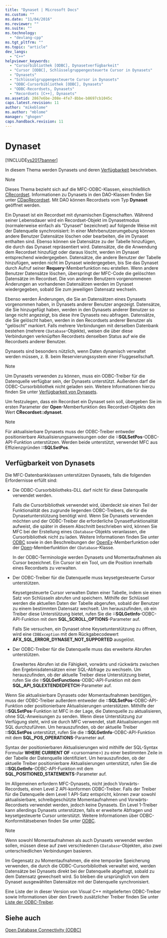 ```yaml
---
title: "Dynaset | Microsoft Docs"
ms.custom: ""
ms.date: "11/04/2016"
ms.reviewer: ""
ms.suite: ""
ms.technology: 
  - "devlang-cpp"
ms.tgt_pltfrm: ""
ms.topic: "article"
dev_langs: 
  - "C++"
helpviewer_keywords: 
  - "Cursorbibliothek [ODBC], Dynasetverfügbarkeit"
  - "Cursor [ODBC], Schlüsselgruppengesteuerte Cursor in Dynasets"
  - "Dynasets"
  - "Schlüsselgruppengesteuerte Cursor in Dynasets"
  - "ODBC-Cursorbibliothek [ODBC], Dynasets"
  - "ODBC-Recordsets, Dynasets"
  - "Recordsets [C++], Dynasets"
ms.assetid: 2867e6be-208e-4fe7-8bbe-b8697cb1045c
caps.latest.revision: 11
author: "mikeblome"
ms.author: "mblome"
manager: "ghogen"
caps.handback.revision: 11
---
```

# Dynaset
[!INCLUDE[vs2017banner](../../assembler/inline/includes/vs2017banner.md)]

In diesem Thema werden Dynasets und deren [Verfügbarkeit](#_core_availability_of_dynasets) beschrieben.  
  
> [!NOTE]
>  Dieses Thema bezieht sich auf die MFC\-ODBC\-Klassen, einschließlich [CRecordset](../../mfc/reference/crecordset-class.md).  Informationen zu Dynasets in den DAO\-Klassen finden Sie unter [CDaoRecordset](../../mfc/reference/cdaorecordset-class.md).  Mit DAO können Recordsets vom Typ **Dynaset** geöffnet werden.  
  
 Ein Dynaset ist ein Recordset mit dynamischen Eigenschaften.  Während seiner Lebensdauer wird ein Recordset\-Objekt im Dynasetmodus \(normalerweise einfach als "Dynaset" bezeichnet\) auf folgende Weise mit der Datenquelle synchronisiert:  In einer Mehrbenutzerumgebung können andere Benutzer Datensätze löschen oder bearbeiten, die im Dynaset enthalten sind. Ebenso können sie Datensätze zu der Tabelle hinzufügen, die durch das Dynaset repräsentiert wird.  Datensätze, die die Anwendung dem Recordset hinzufügt oder daraus löscht, werden im Dynaset entsprechend wiedergegeben.  Datensätze, die andere Benutzer der Tabelle hinzufügen, werden nicht im Dynaset wiedergegeben, bis Sie das Dynaset durch Aufruf seiner **Requery**\-Memberfunktion neu erstellen.  Wenn andere Benutzer Datensätze löschen, überspringt der MFC\-Code die gelöschten Datensätze im Recordset.  Die von anderen Benutzern vorgenommenen Änderungen an vorhandenen Datensätzen werden im Dynaset wiedergegeben, sobald Sie zum jeweiligen Datensatz wechseln.  
  
 Ebenso werden Änderungen, die Sie an Datensätzen eines Dynasets vorgenommen haben, in Dynasets anderer Benutzer angezeigt.  Datensätze, die Sie hinzugefügt haben, werden in den Dynasets anderer Benutzer so lange nicht angezeigt, bis diese ihre Dynasets neu abfragen.  Datensätze, die Sie gelöscht haben, werden in den Recordsets anderer Benutzer als "gelöscht" markiert.  Falls mehrere Verbindungen mit derselben Datenbank bestehen \(mehrere `CDatabase`\-Objekte\), weisen die über diese Verbindungen verknüpften Recordsets denselben Status auf wie die Recordsets anderer Benutzer.  
  
 Dynasets sind besonders nützlich, wenn Daten dynamisch verwaltet werden müssen, z. B. beim Reservierungssystem einer Fluggesellschaft.  
  
> [!NOTE]
>  Um Dynasets verwenden zu können, muss ein ODBC\-Treiber für die Datenquelle verfügbar sein, der Dynasets unterstützt. Außerdem darf die ODBC\-Cursorbibliothek nicht geladen sein.  Weitere Informationen hierzu finden Sie unter [Verfügbarkeit von Dynasets](#_core_availability_of_dynasets).  
  
 Um festzulegen, dass ein Recordset ein Dynaset sein soll, übergeben Sie im ersten Parameter der **Open**\-Memberfunktion des Recordset\-Objekts den Wert **CRecordset::dynaset**.  
  
> [!NOTE]
>  Für aktualisierbare Dynasets muss der ODBC\-Treiber entweder positionierbare Aktualisierungsanweisungen oder die **::SQLSetPos**\-ODBC\-API\-Funktion unterstützen.  Werden beide unterstützt, verwendet MFC aus Effizienzgründen **::SQLSetPos**.  
  
##  <a name="_core_availability_of_dynasets"></a> Verfügbarkeit von Dynasets  
 Die MFC\-Datenbankklassen unterstützen Dynasets, falls die folgenden Erfordernisse erfüllt sind:  
  
-   Die ODBC\-Cursorbibliotheks\-DLL darf nicht für diese Datenquelle verwendet werden.  
  
     Falls die Cursorbibliothek verwendet wird, überdeckt sie einen Teil der Funktionalität des zugrunde liegenden ODBC\-Treibers, die für die Dynasetunterstützung benötigt wird.  Wenn Sie Dynasets verwenden möchten und der ODBC\-Treiber die erforderliche Dynasetfunktionalität aufweist, die später in diesem Abschnitt beschrieben wird, können Sie MFC bei der Erstellung eines `CDatabase`\-Objekts veranlassen, die Cursorbibliothek nicht zu laden.  Weitere Informationen finden Sie unter [ODBC](../../data/odbc/odbc-basics.md) sowie in den Beschreibungen der [OpenEx](../Topic/CDatabase::OpenEx.md)\-Memberfunktion oder der [Open](../Topic/CDatabase::Open.md)\-Memberfunktion der `CDatabase`\-Klasse.  
  
     In der ODBC\-Terminologie werden Dynasets und Momentaufnahmen als Cursor bezeichnet.  Ein Cursor ist ein Tool, um die Position innerhalb eines Recordsets zu verwalten.  
  
-   Der ODBC\-Treiber für die Datenquelle muss keysetgesteuerte Cursor unterstützen.  
  
     Keysetgesteuerte Cursor verwalten Daten einer Tabelle, indem sie einen Satz von Schlüsseln abrufen und speichern.  Mithilfe der Schlüssel werden die aktuellen Daten der Tabelle abgerufen, sobald der Benutzer zu einem bestimmten Datensatz wechselt.  Um herauszufinden, ob ein Treiber diese Unterstützung bietet, rufen Sie die **::SQLGetInfo**\-ODBC\-API\-Funktion mit dem **SQL\_SCROLL\_OPTIONS**\-Parameter auf.  
  
     Falls Sie versuchen, ein Dynaset ohne Keysetunterstützung zu öffnen, wird eine `CDBException` mit dem Rückgabecodewert **AFX\_SQL\_ERROR\_DYNASET\_NOT\_SUPPORTED** ausgelöst.  
  
-   Der ODBC\-Treiber für die Datenquelle muss das erweiterte Abrufen unterstützen.  
  
     Erweitertes Abrufen ist die Fähigkeit, vorwärts und rückwärts zwischen den Ergebnisdatensätzen einer SQL\-Abfrage zu wechseln.  Um herauszufinden, ob der aktuelle Treiber diese Unterstützung bietet, rufen Sie die **::SQLGetFunctions**\-ODBC\-API\-Funktion mit dem **SQL\_API\_SQLEXTENDEDFETCH**\-Parameter auf.  
  
 Wenn Sie aktualisierbare Dynasets oder Momentaufnahmen benötigen, muss der ODBC\-Treiber außerdem entweder die **::SQLSetPos**\-ODBC\-API\-Funktion oder positionierbare Aktualisierungen unterstützen.  Mithilfe der **::SQLSetPos**\-Funktion ist MFC in der Lage, die Datenquelle zu aktualisieren, ohne SQL\-Anweisungen zu senden.  Wenn diese Unterstützung zur Verfügung steht, wird sie durch MFC verwendet, statt Aktualisierungen mit SQL durchzuführen.  Um herauszufinden, ob der aktuelle Treiber **::SQLSetPos** unterstützt, rufen Sie die **::SQLGetInfo**\-ODBC\-API\-Funktion mit dem **SQL\_POS\_OPERATIONS**\-Parameter auf.  
  
 Syntax der positionierbaren Aktualisierungen wird mithilfe der SQL\-Syntax Formular **WHERE CURRENT OF** \<cursorname\>\) zu einer bestimmten Zeile in der Tabelle der Datenquelle identifiziert.  Um herauszufinden, ob der aktuelle Treiber positionierbare Aktualisierungen unterstützt, rufen Sie die **::SQLGetInfo**\-ODBC\-API\-Funktion mit dem **SQL\_POSITIONED\_STATEMENTS**\-Parameter auf.  
  
 Im Allgemeinen erfordern MFC\-Dynasets, nicht jedoch Vorwärts\-Recordsets, einen Level 2 API\-konformen ODBC\-Treiber.  Falls der Treiber für die Datenquelle dem Level 1 API\-Satz entspricht, können zwar sowohl aktualisierbare, schreibgeschützte Momentaufnahmen und Vorwärts\-Recordsets verwendet werden, jedoch keine Dynasets.  Ein Level 1\-Treiber kann allerdings Dynasets unterstützen, falls er erweiterte Abfragen und keysetgesteuerte Cursor unterstützt.  Weitere Informationen über ODBC\-Konformitätsebenen finden Sie unter [ODBC](../../data/odbc/odbc-basics.md).  
  
> [!NOTE]
>  Wenn sowohl Momentaufnahmen als auch Dynasets verwendet werden sollen, müssen diese auf zwei verschiedenen `CDatabase`\-Objekten, also zwei unterschiedlichen Verbindungen basieren.  
  
 Im Gegensatz zu Momentaufnahmen, die eine temporäre Speicherung verwenden, die durch die ODBC\-Cursorbibliothek verwaltet wird, werden Datensätze bei Dynasets direkt bei der Datenquelle abgefragt, sobald zu dem Datensatz gewechselt wird.  So bleiben die ursprünglich von dem Dynaset ausgewählten Datensätze mit der Datenquelle synchronisiert.  
  
 Eine Liste der in dieser Version von Visual C\+\+ mitgelieferten ODBC\-Treiber sowie Informationen über den Erwerb zusätzlicher Treiber finden Sie unter [Liste der ODBC\-Treiber](../../data/odbc/odbc-driver-list.md).  
  
## Siehe auch  
 [Open Database Connectivity \(ODBC\)](../../data/odbc/open-database-connectivity-odbc.md)